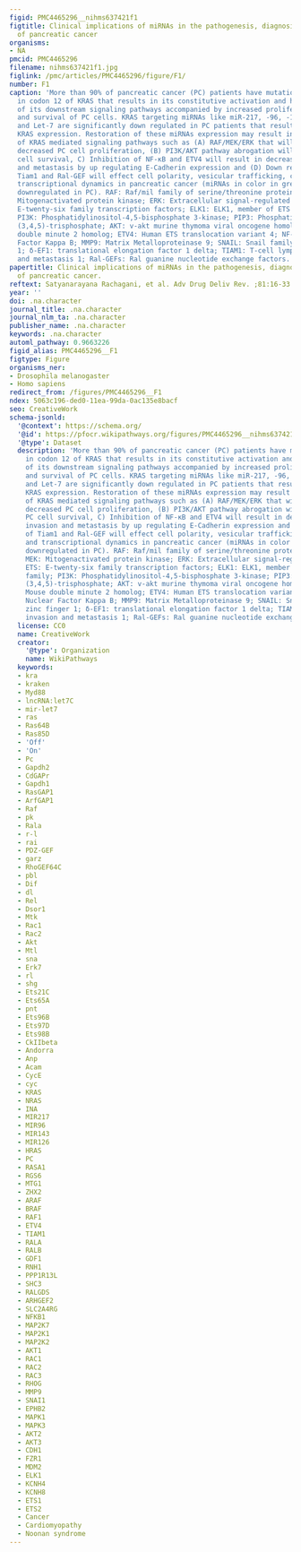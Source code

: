 ```yaml
---
figid: PMC4465296__nihms637421f1
figtitle: Clinical implications of miRNAs in the pathogenesis, diagnosis and therapy
  of pancreatic cancer
organisms:
- NA
pmcid: PMC4465296
filename: nihms637421f1.jpg
figlink: /pmc/articles/PMC4465296/figure/F1/
number: F1
caption: 'More than 90% of pancreatic cancer (PC) patients have mutations (G12D/G12V)
  in codon 12 of KRAS that results in its constitutive activation and hyper activation
  of its downstream signaling pathways accompanied by increased proliferation, motility
  and survival of PC cells. KRAS targeting miRNAs like miR-217, -96, -126, -143/145
  and Let-7 are significantly down regulated in PC patients that results in increased
  KRAS expression. Restoration of these miRNAs expression may result in abrogation
  of KRAS mediated signaling pathways such as (A) RAF/MEK/ERK that will result in
  decreased PC cell proliferation, (B) PI3K/AKT pathway abrogation will decrease PC
  cell survival, C) Inhibition of NF-κB and ETV4 will result in decreased cell invasion
  and metastasis by up regulating E-Cadherin expression and (D) Down regulation of
  Tiam1 and Ral-GEF will effect cell polarity, vesicular trafficking, cell cycle and
  transcriptional dynamics in pancreatic cancer (miRNAs in color in green indicates
  downregulated in PC). RAF: Raf/mil family of serine/threonine protein kinases; MEK:
  Mitogenactivated protein kinase; ERK: Extracellular signal-regulated kinases; ETS:
  E-twenty-six family transcription factors; ELK1: ELK1, member of ETS oncogene family;
  PI3K: Phosphatidylinositol-4,5-bisphosphate 3-kinase; PIP3: Phosphatidylinositol
  (3,4,5)-trisphosphate; AKT: v-akt murine thymoma viral oncogene homolog; MDM2: Mouse
  double minute 2 homolog; ETV4: Human ETS translocation variant 4; NF-κB: Nuclear
  Factor Kappa B; MMP9: Matrix Metalloproteinase 9; SNAIL: Snail family zinc finger
  1; δ-EF1: translational elongation factor 1 delta; TIAM1: T-cell lymphoma invasion
  and metastasis 1; Ral-GEFs: Ral guanine nucleotide exchange factors.'
papertitle: Clinical implications of miRNAs in the pathogenesis, diagnosis and therapy
  of pancreatic cancer.
reftext: Satyanarayana Rachagani, et al. Adv Drug Deliv Rev. ;81:16-33.
year: ''
doi: .na.character
journal_title: .na.character
journal_nlm_ta: .na.character
publisher_name: .na.character
keywords: .na.character
automl_pathway: 0.9663226
figid_alias: PMC4465296__F1
figtype: Figure
organisms_ner:
- Drosophila melanogaster
- Homo sapiens
redirect_from: /figures/PMC4465296__F1
ndex: 5063c196-ded0-11ea-99da-0ac135e8bacf
seo: CreativeWork
schema-jsonld:
  '@context': https://schema.org/
  '@id': https://pfocr.wikipathways.org/figures/PMC4465296__nihms637421f1.html
  '@type': Dataset
  description: 'More than 90% of pancreatic cancer (PC) patients have mutations (G12D/G12V)
    in codon 12 of KRAS that results in its constitutive activation and hyper activation
    of its downstream signaling pathways accompanied by increased proliferation, motility
    and survival of PC cells. KRAS targeting miRNAs like miR-217, -96, -126, -143/145
    and Let-7 are significantly down regulated in PC patients that results in increased
    KRAS expression. Restoration of these miRNAs expression may result in abrogation
    of KRAS mediated signaling pathways such as (A) RAF/MEK/ERK that will result in
    decreased PC cell proliferation, (B) PI3K/AKT pathway abrogation will decrease
    PC cell survival, C) Inhibition of NF-κB and ETV4 will result in decreased cell
    invasion and metastasis by up regulating E-Cadherin expression and (D) Down regulation
    of Tiam1 and Ral-GEF will effect cell polarity, vesicular trafficking, cell cycle
    and transcriptional dynamics in pancreatic cancer (miRNAs in color in green indicates
    downregulated in PC). RAF: Raf/mil family of serine/threonine protein kinases;
    MEK: Mitogenactivated protein kinase; ERK: Extracellular signal-regulated kinases;
    ETS: E-twenty-six family transcription factors; ELK1: ELK1, member of ETS oncogene
    family; PI3K: Phosphatidylinositol-4,5-bisphosphate 3-kinase; PIP3: Phosphatidylinositol
    (3,4,5)-trisphosphate; AKT: v-akt murine thymoma viral oncogene homolog; MDM2:
    Mouse double minute 2 homolog; ETV4: Human ETS translocation variant 4; NF-κB:
    Nuclear Factor Kappa B; MMP9: Matrix Metalloproteinase 9; SNAIL: Snail family
    zinc finger 1; δ-EF1: translational elongation factor 1 delta; TIAM1: T-cell lymphoma
    invasion and metastasis 1; Ral-GEFs: Ral guanine nucleotide exchange factors.'
  license: CC0
  name: CreativeWork
  creator:
    '@type': Organization
    name: WikiPathways
  keywords:
  - kra
  - kraken
  - Myd88
  - lncRNA:let7C
  - mir-let7
  - ras
  - Ras64B
  - Ras85D
  - 'Off'
  - 'On'
  - Pc
  - Gapdh2
  - CdGAPr
  - Gapdh1
  - RasGAP1
  - ArfGAP1
  - Raf
  - pk
  - Rala
  - r-l
  - rai
  - PDZ-GEF
  - garz
  - RhoGEF64C
  - pbl
  - Dif
  - dl
  - Rel
  - Dsor1
  - Mtk
  - Rac1
  - Rac2
  - Akt
  - Mtl
  - sna
  - Erk7
  - rl
  - shg
  - Ets21C
  - Ets65A
  - pnt
  - Ets96B
  - Ets97D
  - Ets98B
  - CkIIbeta
  - Andorra
  - Anp
  - Acam
  - CycE
  - cyc
  - KRAS
  - NRAS
  - INA
  - MIR217
  - MIR96
  - MIR143
  - MIR126
  - HRAS
  - PC
  - RASA1
  - RGS6
  - MTG1
  - ZHX2
  - ARAF
  - BRAF
  - RAF1
  - ETV4
  - TIAM1
  - RALA
  - RALB
  - GDF1
  - RNH1
  - PPP1R13L
  - SHC3
  - RALGDS
  - ARHGEF2
  - SLC2A4RG
  - NFKB1
  - MAP2K7
  - MAP2K1
  - MAP2K2
  - AKT1
  - RAC1
  - RAC2
  - RAC3
  - RHOG
  - MMP9
  - SNAI1
  - EPHB2
  - MAPK1
  - MAPK3
  - AKT2
  - AKT3
  - CDH1
  - FZR1
  - MDM2
  - ELK1
  - KCNH4
  - KCNH8
  - ETS1
  - ETS2
  - Cancer
  - Cardiomyopathy
  - Noonan syndrome
---
```

